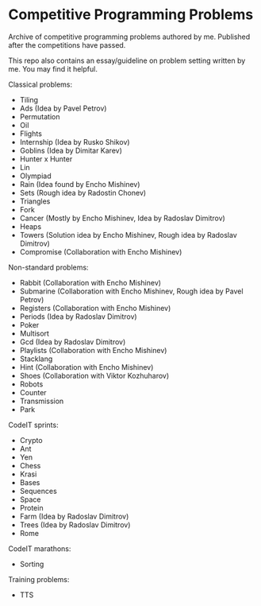# Competitive Programming Problems
Archive of competitive programming problems authored by me. Published after the competitions have passed.

This repo also contains an essay/guideline on problem setting written by me. You may find it helpful.

Classical problems:
* Tiling
* Ads (Idea by Pavel Petrov)
* Permutation
* Oil
* Flights
* Internship (Idea by Rusko Shikov)
* Goblins (Idea by Dimitar Karev)
* Hunter x Hunter
* Lin
* Olympiad
* Rain (Idea found by Encho Mishinev)
* Sets (Rough idea by Radostin Chonev)
* Triangles
* Fork
* Cancer (Mostly by Encho Mishinev, Idea by Radoslav Dimitrov)
* Heaps
* Towers (Solution idea by Encho Mishinev, Rough idea by Radoslav Dimitrov)
* Compromise (Collaboration with Encho Mishinev)

Non-standard problems:
* Rabbit (Collaboration with Encho Mishinev)
* Submarine (Collaboration with Encho Mishinev, Rough idea by Pavel Petrov)
* Registers (Collaboration with Encho Mishinev)
* Periods (Idea by Radoslav Dimitrov)
* Poker
* Multisort
* Gcd (Idea by Radoslav Dimitrov)
* Playlists (Collaboration with Encho Mishinev)
* Stacklang
* Hint (Collaboration with Encho Mishinev)
* Shoes (Collaboration with Viktor Kozhuharov)
* Robots
* Counter
* Transmission
* Park

CodeIT sprints:
* Crypto
* Ant
* Yen
* Chess
* Krasi
* Bases
* Sequences
* Space
* Protein
* Farm (Idea by Radoslav Dimitrov)
* Trees (Idea by Radoslav Dimitrov)
* Rome

CodeIT marathons:
* Sorting

Training problems:
* TTS
